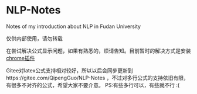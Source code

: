 # NLP-Notes
Notes of my introduction about NLP in Fudan University

仅供内部使用，请勿转载

在尝试解决公式显示问题，如果有熟悉的，烦请告知。目前暂时的解决方式是安装[chrome插件](https://chrome.google.com/webstore/detail/mathjax-plugin-for-github/ioemnmodlmafdkllaclgeombjnmnbima)

Gitee对latex公式支持相对较好，所以以后会同步更新到https://gitee.com/QipengGuo/NLP-Notes ，不过对多行公式的支持依旧有限，有很多不对齐的公式，希望大家不要介意。  PS:有些多行可以，有些就不行 :(  
